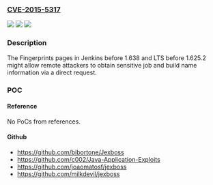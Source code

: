### [CVE-2015-5317](https://cve.mitre.org/cgi-bin/cvename.cgi?name=CVE-2015-5317)
![](https://img.shields.io/static/v1?label=Product&message=n%2Fa&color=blue)
![](https://img.shields.io/static/v1?label=Version&message=n%2Fa&color=blue)
![](https://img.shields.io/static/v1?label=Vulnerability&message=n%2Fa&color=brighgreen)

### Description

The Fingerprints pages in Jenkins before 1.638 and LTS before 1.625.2 might allow remote attackers to obtain sensitive job and build name information via a direct request.

### POC

#### Reference
No PoCs from references.

#### Github
- https://github.com/bibortone/Jexboss
- https://github.com/c002/Java-Application-Exploits
- https://github.com/joaomatosf/jexboss
- https://github.com/milkdevil/jexboss

